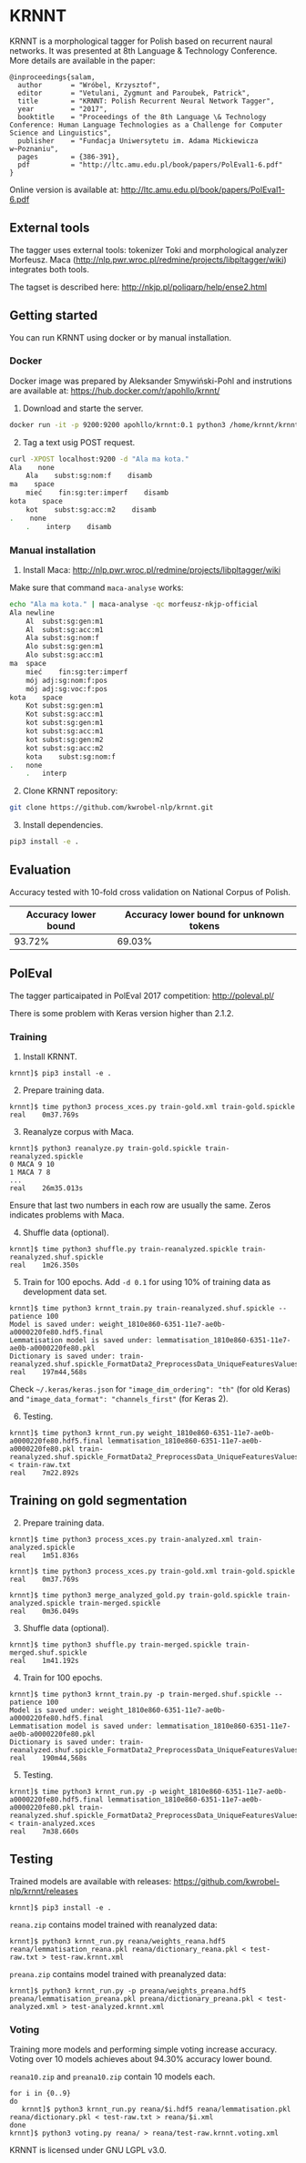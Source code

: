 # KRNNT

KRNNT is a morphological tagger for Polish based on recurrent naural networks. It was presented at 8th Language & Technology Conference. More details are available in the paper:
```
@inproceedings{salam,
  author       = "Wróbel, Krzysztof",
  editor       = "Vetulani, Zygmunt and Paroubek, Patrick",
  title        = "KRNNT: Polish Recurrent Neural Network Tagger",
  year         = "2017",
  booktitle    = "Proceedings of the 8th Language \& Technology Conference: Human Language Technologies as a Challenge for Computer Science and Linguistics",
  publisher    = "Fundacja Uniwersytetu im. Adama Mickiewicza w~Poznaniu",
  pages        = {386-391},
  pdf          = "http://ltc.amu.edu.pl/book/papers/PolEval1-6.pdf"
}
```

Online version is available at: http://ltc.amu.edu.pl/book/papers/PolEval1-6.pdf

## External tools

The tagger uses external tools: tokenizer Toki and morphological analyzer Morfeusz. Maca (http://nlp.pwr.wroc.pl/redmine/projects/libpltagger/wiki) integrates both tools.

The tagset is described here: http://nkjp.pl/poliqarp/help/ense2.html

## Getting started

You can run KRNNT using docker or by manual installation.

### Docker

Docker image was prepared by Aleksander Smywiński-Pohl and instrutions are available at: https://hub.docker.com/r/apohllo/krnnt/

1. Download and starte the server.
```bash
docker run -it -p 9200:9200 apohllo/krnnt:0.1 python3 /home/krnnt/krnnt/krnnt_serve.py /home/krnnt/krnnt/data
```
2. Tag a text usig POST request.
```bash
curl -XPOST localhost:9200 -d "Ala ma kota."
Ala    none
    Ala    subst:sg:nom:f    disamb
ma    space
    mieć    fin:sg:ter:imperf    disamb
kota    space
    kot    subst:sg:acc:m2    disamb
.    none
    .    interp    disamb
```

### Manual installation

1. Install Maca: http://nlp.pwr.wroc.pl/redmine/projects/libpltagger/wiki

Make sure that command `maca-analyse` works:
```bash
echo "Ala ma kota." | maca-analyse -qc morfeusz-nkjp-official
Ala	newline
	Al	subst:sg:gen:m1
	Al	subst:sg:acc:m1
	Ala	subst:sg:nom:f
	Alo	subst:sg:gen:m1
	Alo	subst:sg:acc:m1
ma	space
	mieć	fin:sg:ter:imperf
	mój	adj:sg:nom:f:pos
	mój	adj:sg:voc:f:pos
kota	space
	Kot	subst:sg:gen:m1
	Kot	subst:sg:acc:m1
	kot	subst:sg:gen:m1
	kot	subst:sg:acc:m1
	kot	subst:sg:gen:m2
	kot	subst:sg:acc:m2
	kota	subst:sg:nom:f
.	none
	.	interp
```

2. Clone KRNNT repository:
```bash
git clone https://github.com/kwrobel-nlp/krnnt.git
```

3. Install dependencies.
```bash
pip3 install -e .
```

## Evaluation

Accuracy tested with 10-fold cross validation on National Corpus of Polish.

Accuracy lower bound | Accuracy lower bound for unknown tokens
------------ | -------------
93.72% | 69.03%

## PolEval

The tagger particaipated in PolEval 2017 competition: http://poleval.pl/

There is some problem with Keras version higher than 2.1.2.

### Training

1. Install KRNNT.

```
krnnt]$ pip3 install -e .
```


2. Prepare training data.

```
krnnt]$ time python3 process_xces.py train-gold.xml train-gold.spickle
real	0m37.769s
```


3. Reanalyze corpus with Maca.

```
krnnt]$ python3 reanalyze.py train-gold.spickle train-reanalyzed.spickle
0 MACA 9 10
1 MACA 7 8
...
real	26m35.013s
```
Ensure that last two numbers in each row are usually the same. Zeros indicates problems with Maca.

4. Shuffle data (optional).

```
krnnt]$ time python3 shuffle.py train-reanalyzed.spickle train-reanalyzed.shuf.spickle
real	1m26.350s
```


5. Train for 100 epochs. Add `-d 0.1` for using 10% of training data as development data set. 

```
krnnt]$ time python3 krnnt_train.py train-reanalyzed.shuf.spickle --patience 100
Model is saved under: weight_1810e860-6351-11e7-ae0b-a0000220fe80.hdf5.final
Lemmatisation model is saved under: lemmatisation_1810e860-6351-11e7-ae0b-a0000220fe80.pkl
Dictionary is saved under: train-reanalyzed.shuf.spickle_FormatData2_PreprocessData_UniqueFeaturesValues
real    197m44,568s
```
Check `~/.keras/keras.json` for `"image_dim_ordering": "th"` (for old Keras) and `"image_data_format": "channels_first"` (for Keras 2).

6. Testing.

```
krnnt]$ time python3 krnnt_run.py weight_1810e860-6351-11e7-ae0b-a0000220fe80.hdf5.final lemmatisation_1810e860-6351-11e7-ae0b-a0000220fe80.pkl train-reanalyzed.shuf.spickle_FormatData2_PreprocessData_UniqueFeaturesValues < train-raw.txt
real	7m22.892s
```


## Training on gold segmentation

2. Prepare training data.

```
krnnt]$ time python3 process_xces.py train-analyzed.xml train-analyzed.spickle
real	1m51.836s

krnnt]$ time python3 process_xces.py train-gold.xml train-gold.spickle
real	0m37.769s

krnnt]$ time python3 merge_analyzed_gold.py train-gold.spickle train-analyzed.spickle train-merged.spickle
real	0m36.049s
```


3. Shuffle data (optional).

```
krnnt]$ time python3 shuffle.py train-merged.spickle train-merged.shuf.spickle
real	1m41.192s
```


4. Train for 100 epochs.

```
krnnt]$ time python3 krnnt_train.py -p train-merged.shuf.spickle --patience 100
Model is saved under: weight_1810e860-6351-11e7-ae0b-a0000220fe80.hdf5.final
Lemmatisation model is saved under: lemmatisation_1810e860-6351-11e7-ae0b-a0000220fe80.pkl
Dictionary is saved under: train-reanalyzed.shuf.spickle_FormatData2_PreprocessData_UniqueFeaturesValues
real    190m44,568s
```

5. Testing.

```
krnnt]$ time python3 krnnt_run.py -p weight_1810e860-6351-11e7-ae0b-a0000220fe80.hdf5.final lemmatisation_1810e860-6351-11e7-ae0b-a0000220fe80.pkl train-reanalyzed.shuf.spickle_FormatData2_PreprocessData_UniqueFeaturesValues < train-analyzed.xces
real	7m38.660s
```
## Testing

Trained models are available with releases: https://github.com/kwrobel-nlp/krnnt/releases

```
krnnt]$ pip3 install -e .
```

`reana.zip` contains model trained with reanalyzed data:
```
krnnt]$ python3 krnnt_run.py reana/weights_reana.hdf5 reana/lemmatisation_reana.pkl reana/dictionary_reana.pkl < test-raw.txt > test-raw.krnnt.xml
```

`preana.zip` contains model trained with preanalyzed data:
```
krnnt]$ python3 krnnt_run.py -p preana/weights_preana.hdf5 preana/lemmatisation_preana.pkl preana/dictionary_preana.pkl < test-analyzed.xml > test-analyzed.krnnt.xml
```

### Voting

Training more models and performing simple voting increase accuracy. Voting over 10 models achieves about 94.30% accuracy lower bound.

`reana10.zip` and `preana10.zip` contain 10 models each.
```
for i in {0..9}
do
   krnnt]$ python3 krnnt_run.py reana/$i.hdf5 reana/lemmatisation.pkl  reana/dictionary.pkl < test-raw.txt > reana/$i.xml
done
krnnt]$ python3 voting.py reana/ > reana/test-raw.krnnt.voting.xml
```

KRNNT is licensed under GNU LGPL v3.0.
